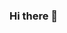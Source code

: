 ### Hi there 👋

<!--
**arother65/arother65** is a ✨ _special_ ✨ repository because its `README.md` (this file) appears on your GitHub profile.

Here are some ideas to get you started:

- 🔭 I’m currently working on: apps using UI5-classes, node.js-apps using EJS-based views for the UI
- 🌱 I’m currently learning: Javascript, UI5, HTML, EJS, node.js
- 👯 I’m looking to collaborate on: programming topics
- 🤔 I’m looking for help with ...
- 💬 Ask me about: ABAP, Javascript, Relational Databases.
- 📫 How to reach me: ...
- 😄 Pronouns: ...
- ⚡ Fun fact: ...
-->
